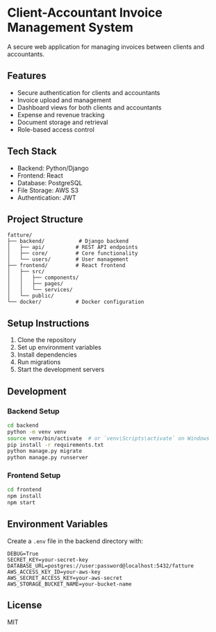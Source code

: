 # Client-Accountant Invoice Management System

A secure web application for managing invoices between clients and accountants.

## Features

- Secure authentication for clients and accountants
- Invoice upload and management
- Dashboard views for both clients and accountants
- Expense and revenue tracking
- Document storage and retrieval
- Role-based access control

## Tech Stack

- Backend: Python/Django
- Frontend: React
- Database: PostgreSQL
- File Storage: AWS S3
- Authentication: JWT

## Project Structure

```
fatture/
├── backend/           # Django backend
│   ├── api/          # REST API endpoints
│   ├── core/         # Core functionality
│   └── users/        # User management
├── frontend/         # React frontend
│   ├── src/
│   │   ├── components/
│   │   ├── pages/
│   │   └── services/
│   └── public/
└── docker/           # Docker configuration
```

## Setup Instructions

1. Clone the repository
2. Set up environment variables
3. Install dependencies
4. Run migrations
5. Start the development servers

## Development

### Backend Setup

```bash
cd backend
python -m venv venv
source venv/bin/activate  # or `venv\Scripts\activate` on Windows
pip install -r requirements.txt
python manage.py migrate
python manage.py runserver
```

### Frontend Setup

```bash
cd frontend
npm install
npm start
```

## Environment Variables

Create a `.env` file in the backend directory with:

```
DEBUG=True
SECRET_KEY=your-secret-key
DATABASE_URL=postgres://user:password@localhost:5432/fatture
AWS_ACCESS_KEY_ID=your-aws-key
AWS_SECRET_ACCESS_KEY=your-aws-secret
AWS_STORAGE_BUCKET_NAME=your-bucket-name
```

## License

MIT 